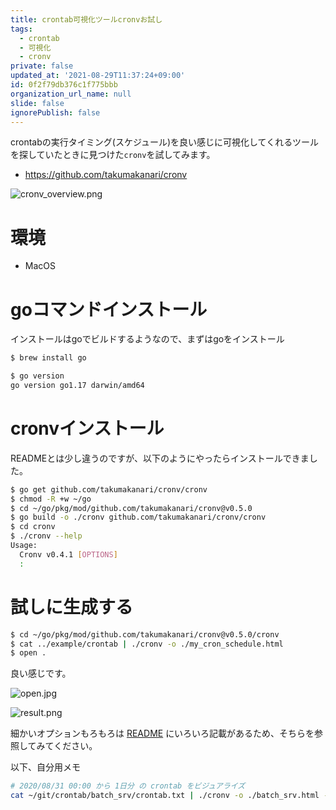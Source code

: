 ```yaml
---
title: crontab可視化ツールcronvお試し
tags:
  - crontab
  - 可視化
  - cronv
private: false
updated_at: '2021-08-29T11:37:24+09:00'
id: 0f2f79db376c1f775bbb
organization_url_name: null
slide: false
ignorePublish: false
---
```

crontabの実行タイミング(スケジュール)を良い感じに可視化してくれるツールを探していたときに見つけた`cronv`を試してみます。

* https://github.com/takumakanari/cronv

![cronv_overview.png](https://qiita-image-store.s3.ap-northeast-1.amazonaws.com/0/59081/8bcb5535-fdd4-6a9b-5379-8128cf961378.png)

# 環境

* MacOS

# goコマンドインストール

インストールはgoでビルドするようなので、まずはgoをインストール

```bash
$ brew install go

$ go version
go version go1.17 darwin/amd64
```

# cronvインストール

READMEとは少し違うのですが、以下のようにやったらインストールできました。

```bash
$ go get github.com/takumakanari/cronv/cronv
$ chmod -R +w ~/go
$ cd ~/go/pkg/mod/github.com/takumakanari/cronv@v0.5.0
$ go build -o ./cronv github.com/takumakanari/cronv/cronv
$ cd cronv
$ ./cronv --help
Usage:
  Cronv v0.4.1 [OPTIONS]
  :
```

# 試しに生成する

```bash
$ cd ~/go/pkg/mod/github.com/takumakanari/cronv@v0.5.0/cronv
$ cat ../example/crontab | ./cronv -o ./my_cron_schedule.html
$ open .
```

良い感じです。

![open.jpg](https://qiita-image-store.s3.ap-northeast-1.amazonaws.com/0/59081/9824cc89-ca24-2928-560e-429826e3ee81.jpeg)

![result.png](https://qiita-image-store.s3.ap-northeast-1.amazonaws.com/0/59081/4ece9924-81f0-ec11-bdd8-16a9d9c12b44.png)

細かいオプションもろもろは [README](https://github.com/takumakanari/cronv/blob/master/README.md) にいろいろ記載があるため、そちらを参照してみてください。

以下、自分用メモ

```bash
# 2020/08/31 00:00 から 1日分 の crontab をビジュアライズ
cat ~/git/crontab/batch_srv/crontab.txt | ./cronv -o ./batch_srv.html -w 180  --from-date '2020/08/31' --from-time '00:00' -d 1d --title batch_srv
```

